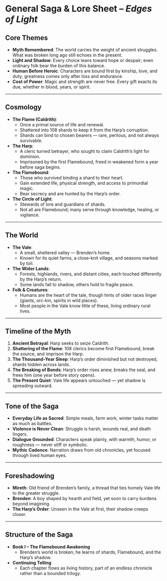 # General Saga & Lore Sheet – *Edges of Light*

## Core Themes
- **Myth Remembered**: The world carries the weight of ancient struggles. What was broken long ago still echoes in the present.  
- **Light and Shadow**: Every choice leans toward hope or despair; even ordinary folk bear the burden of this balance.  
- **Human Before Heroic**: Characters are bound first by kinship, love, and duty; greatness comes only after loss and endurance.  
- **Cost of Power**: Magic and strength are never free. Every gift exacts its due, whether in blood, years, or spirit.  

---

## Cosmology
- **The Flame (Caldrith)**:  
  - Once a primal source of life and renewal.  
  - Shattered into 108 shards to keep it from the Harp’s corruption.  
  - Shards can bind to chosen bearers — rare, perilous, and not always survivable.  
- **The Harp**:  
  - A cleric turned betrayer, who sought to claim Caldrith’s light for dominion.  
  - Imprisoned by the first Flamebound, freed in weakened form a year before saga begins.  
- **The Flamebound**:  
  - Those who survived binding a shard to their heart.  
  - Gain extended life, physical strength, and access to primordial magic.  
  - Bear secrecy and are hunted by the Harp’s order.  
- **The Circle of Light**:  
  - Stewards of lore and guardians of shards.  
  - Not all are Flamebound; many serve through knowledge, healing, or vigilance.  

---

## The World
- **The Vale**:  
  - A small, sheltered valley — Brenden’s home.  
  - Known for its quiet farms, a close-knit village, and seasons marked by toil.  
- **The Wider Lands**:  
  - Forests, highlands, rivers, and distant cities, each touched differently by the Harp’s return.  
  - Some lands fall to shadow, others hold to fragile peace.  
- **Folk & Creatures**:  
  - Humans are the heart of the tale, though hints of older races linger (giants, orc-kin, spirits in wild places).  
  - Most people in the Vale know little of these, living ordinary rural lives.  

---

## Timeline of the Myth
1. **Ancient Betrayal**: Harp seeks to seize Caldrith.  
2. **Shattering of the Flame**: 108 clerics become first Flamebound, break the source, and imprison the Harp.  
3. **The Thousand-Year Sleep**: Harp’s order diminished but not destroyed, shards hidden across lands.  
4. **The Breaking of Bonds**: Harp’s order rises anew, breaks the seal, and frees him (one year before story opens).  
5. **The Present Quiet**: Vale life appears untouched — yet shadow is spreading outward.  

---

## Tone of the Saga
- **Everyday Life as Sacred**: Simple meals, farm work, winter tasks matter as much as battles.  
- **Violence is Never Clean**: Struggle is harsh, wounds real, and death lingers.  
- **Dialogue Grounded**: Characters speak plainly, with warmth, humor, or roughness — never stiff or symbolic.  
- **Mythic Cadence**: Narration draws from old chronicles, yet focused through lived human eyes.  

---

## Foreshadowing
- **Mireth**: Old friend of Brenden’s family, a thread that ties homely Vale life to the greater struggle.  
- **Brenden**: A boy shaped by hearth and field, yet soon to carry burdens beyond imagining.  
- **The Harp’s Order**: Unseen in the Vale at first, their shadow creeps closer.  

---

## Structure of the Saga
- **Book I – The Flamebound Awakening**  
  - Brenden’s world is broken; he learns of shards, Flamebound, and the Harp’s shadow.  
- **Continuing Telling**  
  - Each chapter flows as living history, part of an endless chronicle rather than a bounded trilogy.  
